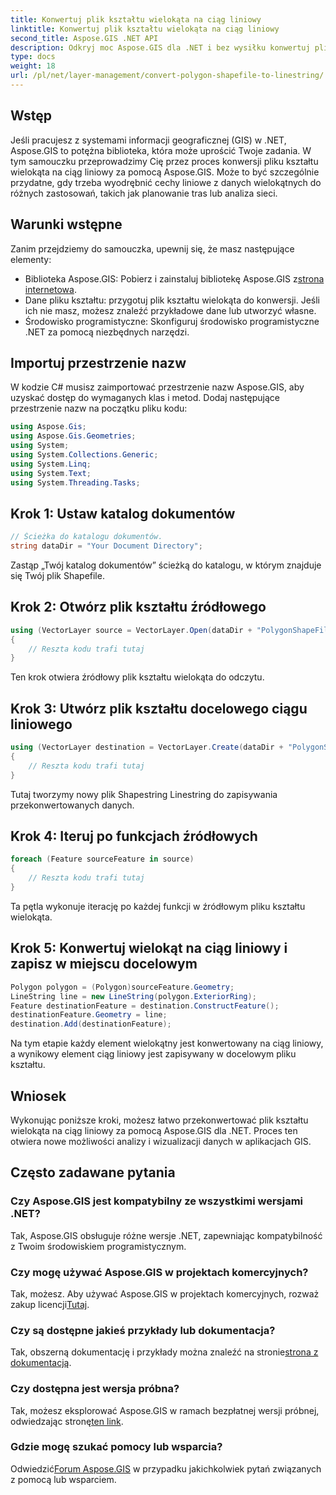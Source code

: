 ```yaml
---
title: Konwertuj plik kształtu wielokąta na ciąg liniowy
linktitle: Konwertuj plik kształtu wielokąta na ciąg liniowy
second_title: Aspose.GIS .NET API
description: Odkryj moc Aspose.GIS dla .NET i bez wysiłku konwertuj pliki kształtów wielokątnych na ciągi liniowe. Przyspiesz rozwój swojego GIS już dziś!
type: docs
weight: 18
url: /pl/net/layer-management/convert-polygon-shapefile-to-linestring/
---
```

## Wstęp
Jeśli pracujesz z systemami informacji geograficznej (GIS) w .NET, Aspose.GIS to potężna biblioteka, która może uprościć Twoje zadania. W tym samouczku przeprowadzimy Cię przez proces konwersji pliku kształtu wielokąta na ciąg liniowy za pomocą Aspose.GIS. Może to być szczególnie przydatne, gdy trzeba wyodrębnić cechy liniowe z danych wielokątnych do różnych zastosowań, takich jak planowanie tras lub analiza sieci.
## Warunki wstępne
Zanim przejdziemy do samouczka, upewnij się, że masz następujące elementy:
-  Biblioteka Aspose.GIS: Pobierz i zainstaluj bibliotekę Aspose.GIS z[strona internetowa](https://releases.aspose.com/gis/net/).
- Dane pliku kształtu: przygotuj plik kształtu wielokąta do konwersji. Jeśli ich nie masz, możesz znaleźć przykładowe dane lub utworzyć własne.
- Środowisko programistyczne: Skonfiguruj środowisko programistyczne .NET za pomocą niezbędnych narzędzi.
## Importuj przestrzenie nazw
W kodzie C# musisz zaimportować przestrzenie nazw Aspose.GIS, aby uzyskać dostęp do wymaganych klas i metod. Dodaj następujące przestrzenie nazw na początku pliku kodu:
```csharp
using Aspose.Gis;
using Aspose.Gis.Geometries;
using System;
using System.Collections.Generic;
using System.Linq;
using System.Text;
using System.Threading.Tasks;
```
## Krok 1: Ustaw katalog dokumentów
```csharp
// Ścieżka do katalogu dokumentów.
string dataDir = "Your Document Directory";
```
Zastąp „Twój katalog dokumentów” ścieżką do katalogu, w którym znajduje się Twój plik Shapefile.
## Krok 2: Otwórz plik kształtu źródłowego
```csharp
using (VectorLayer source = VectorLayer.Open(dataDir + "PolygonShapeFile.shp", Drivers.Shapefile))
{
    // Reszta kodu trafi tutaj
}
```
Ten krok otwiera źródłowy plik kształtu wielokąta do odczytu.
## Krok 3: Utwórz plik kształtu docelowego ciągu liniowego
```csharp
using (VectorLayer destination = VectorLayer.Create(dataDir + "PolygonShapeFileToLineShapeFile_out.shp", Drivers.Shapefile))
{
    // Reszta kodu trafi tutaj
}
```
Tutaj tworzymy nowy plik Shapestring Linestring do zapisywania przekonwertowanych danych.
## Krok 4: Iteruj po funkcjach źródłowych
```csharp
foreach (Feature sourceFeature in source)
{
    // Reszta kodu trafi tutaj
}
```
Ta pętla wykonuje iterację po każdej funkcji w źródłowym pliku kształtu wielokąta.
## Krok 5: Konwertuj wielokąt na ciąg liniowy i zapisz w miejscu docelowym
```csharp
Polygon polygon = (Polygon)sourceFeature.Geometry;
LineString line = new LineString(polygon.ExteriorRing);
Feature destinationFeature = destination.ConstructFeature();
destinationFeature.Geometry = line;
destination.Add(destinationFeature);
```
Na tym etapie każdy element wielokątny jest konwertowany na ciąg liniowy, a wynikowy element ciąg liniowy jest zapisywany w docelowym pliku kształtu.
## Wniosek
Wykonując poniższe kroki, możesz łatwo przekonwertować plik kształtu wielokąta na ciąg liniowy za pomocą Aspose.GIS dla .NET. Proces ten otwiera nowe możliwości analizy i wizualizacji danych w aplikacjach GIS.

## Często zadawane pytania
### Czy Aspose.GIS jest kompatybilny ze wszystkimi wersjami .NET?
Tak, Aspose.GIS obsługuje różne wersje .NET, zapewniając kompatybilność z Twoim środowiskiem programistycznym.
### Czy mogę używać Aspose.GIS w projektach komercyjnych?
 Tak, możesz. Aby używać Aspose.GIS w projektach komercyjnych, rozważ zakup licencji[Tutaj](https://purchase.aspose.com/buy).
### Czy są dostępne jakieś przykłady lub dokumentacja?
 Tak, obszerną dokumentację i przykłady można znaleźć na stronie[strona z dokumentacją](https://reference.aspose.com/gis/net/).
### Czy dostępna jest wersja próbna?
 Tak, możesz eksplorować Aspose.GIS w ramach bezpłatnej wersji próbnej, odwiedzając stronę[ten link](https://releases.aspose.com/).
### Gdzie mogę szukać pomocy lub wsparcia?
 Odwiedzić[Forum Aspose.GIS](https://forum.aspose.com/c/gis/33) w przypadku jakichkolwiek pytań związanych z pomocą lub wsparciem.